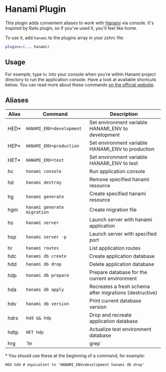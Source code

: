 # Hanami Plugin

This plugin adds convenient aliases to work with [Hanami](https://hanamirb.org/) via console.
It's inspired by Rails plugin, so if you've used it, you'll feel like home.

To use it, add `hanami` to the plugins array in your zshrc file:

```zsh
plugins=(... hanami)
```

## Usage

For example, type `hc` into your console when you're within Hanami project directory to run
the application console. Have a look at available shortcuts below. You can read more about
these commands [on the official website](https://hanamirb.org/guides/command-line/applications/).

## Aliases

| Alias | Command                     | Description                                             |
|-------|-----------------------------|---------------------------------------------------------|
| HED\* | `HANAMI_ENV=development`    | Set environment variable HANAMI_ENV to development      |
| HEP\* | `HANAMI_ENV=production`     | Set environment variable HANAMI_ENV to production       |
| HET\* | `HANAMI_ENV=test`           | Set environment variable HANAMI_ENV to test             |
| hc    | `hanami console`            | Run application console                                 |
| hd    | `hanami destroy`            | Remove specified hanami resource                        |
| hg    | `hanami generate`           | Create specified hanami resource                        |
| hgm   | `hanami generate migration` | Create migration file                                   |
| hs    | `hanami server`             | Launch server with hanami application                   |
| hsp   | `hanami server -p`          | Launch server with specified port                       |
| hr    | `hanami routes`             | List application routes                                 |
| hdc   | `hanami db create`          | Create application database                             |
| hdd   | `hanami db drop`            | Delete application database                             |
| hdp   | `hanami db prepare`         | Prepare database for the current environment            |
| hda   | `hanami db apply`           | Recreates a fresh schema after migrations (destructive) |
| hdv   | `hanami db version`         | Print current database version                          |
| hdrs  | `hdd && hdp`                | Drop and recreate application database                  |
| hdtp  | `HET hdp`                   | Actualize test environment database                     |
| hrg   | `hr | grep`                 | Grep hanami routes with specified pattern               |

\* You should use these at the beginning of a command, for example:

```console
HED hdd # equivalent to 'HANAMI_ENV=development hanami db drop'
```
